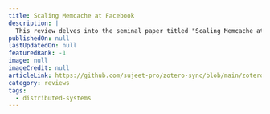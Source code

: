 ```yaml
---
title: Scaling Memcache at Facebook
description: |
  This review delves into the seminal paper titled "Scaling Memcache at Facebook"
publishedOn: null
lastUpdatedOn: null
featuredRank: -1
image: null
imageCredit: null
articleLink: https://github.com/sujeet-pro/zotero-sync/blob/main/zotero-attachments/research-papers/memcache.pdf
category: reviews
tags:
  - distributed-systems
---
```

